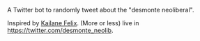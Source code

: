 A Twitter bot to randomly tweet about the "desmonte neoliberal".

Inspired by [Kailane Felix](https://twitter.com/kailanefelx/status/1302239909412048898?s=20).
(More or less) live in <https://twitter.com/desmonte_neolib>.
